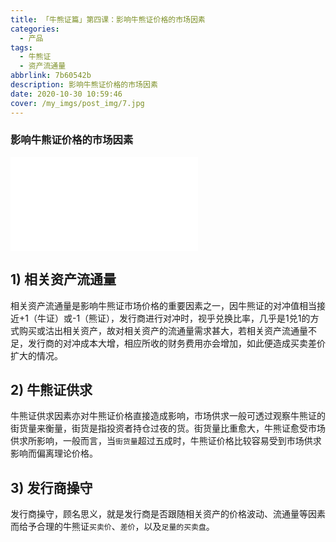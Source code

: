 ```yaml
---
title: 「牛熊证篇」第四课：影响牛熊证价格的市场因素
categories:
  - 产品
tags:
  - 牛熊证
  - 资产流通量
abbrlink: 7b60542b
description: 影响牛熊证价格的市场因素
date: 2020-10-30 10:59:46
cover: /my_imgs/post_img/7.jpg
---
```


### 影响牛熊证价格的市场因素

<!-- more -->


<div class="bilibili">
  <iframe src="//player.bilibili.com/player.html?aid=970361435&bvid=BV1Ep4y1r7Pj&cid=256492424&page=1" scrolling="no" border="0" frameborder="no" framespacing="0" allowfullscreen="true"> </iframe>
</div>

## 1) **相关资产流通量**
相关资产流通量是影响牛熊证市场价格的重要因素之一，因牛熊证的对冲值相当接近+1（牛证）或-1（熊证），发行商进行对冲时，视乎兑换比率，几乎是1兑1的方式购买或沽出相关资产，故对相关资产的流通量需求甚大，若相关资产流通量不足，发行商的对冲成本大增，相应所收的财务费用亦会增加，如此便造成买卖差价扩大的情况。

## 2) **牛熊证供求**
牛熊证供求因素亦对牛熊证价格直接造成影响，市场供求一般可透过观察牛熊证的街货量来衡量，街货是指投资者持仓过夜的货。街货量比重愈大，牛熊证愈受市场供求所影响，一般而言，当`街货量`超过五成时，牛熊证价格比较容易受到市场供求影响而偏离理论价格。

## 3) **发行商操守**
发行商操守，顾名思义，就是发行商是否跟随相关资产的价格波动、流通量等因素而给予合理的牛熊证`买卖价`、`差价`，以及`足量的买卖盘`。